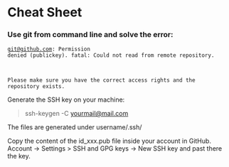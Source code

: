 # Cheat Sheet

### Use git from command line and solve the error:

<code>git@github.com: Permission denied (publickey).
fatal: Could not read from remote repository.

Please make sure you have the correct access rights
and the repository exists.</code>

Generate the SSH key on your machine:
> ssh-keygen -C <yourmail@mail.com>

The files are generated under username/.ssh/

Copy the content of the id_xxx.pub file inside your account in GitHub.
Account -> Settings > SSH and GPG keys -> New SSH key and past there the key.
